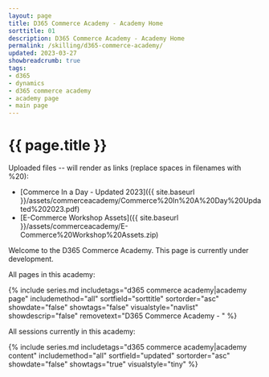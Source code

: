 ```yaml
---
layout: page
title: D365 Commerce Academy - Academy Home
sorttitle: 01
description: D365 Commerce Academy - Academy Home
permalink: /skilling/d365-commerce-academy/
updated: 2023-03-27
showbreadcrumb: true
tags:
- d365
- dynamics
- d365 commerce academy
- academy page
- main page
---
```


# {{ page.title }}

Uploaded files -- will render as links (replace spaces in filenames with %20):

* [Commerce In a Day - Updated 2023]({{ site.baseurl }}/assets/commerceacademy/Commerce%20In%20A%20Day%20Updated%202023.pdf)
* [E-Commerce Workshop Assets]({{ site.baseurl }}/assets/commerceacademy/E-Commerce%20Workshop%20Assets.zip)


Welcome to the D365 Commerce Academy. This page is currently under development.

All pages in this academy:

{% include series.md 
    includetags="d365 commerce academy|academy page" 
    includemethod="all" 
    sortfield="sorttitle" sortorder="asc" showdate="false" showtags="false" 
    visualstyle="navlist" showdescrip="false" removetext="D365 Commerce Academy - " 
%}

All sessions currently in this academy:

{% include series.md 
    includetags="d365 commerce academy|academy content" 
    includemethod="all" 
    sortfield="updated" sortorder="asc" showdate="false" 
    showtags="true" visualstyle="tiny" 
%}

